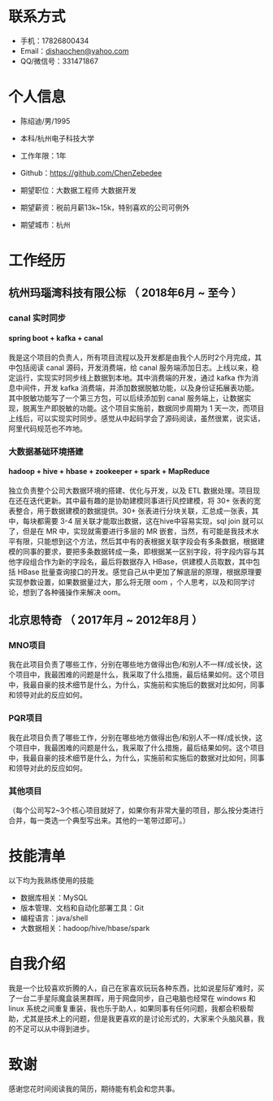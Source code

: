 # 联系方式

- 手机：17826800434
- Email：dishaochen@yahoo.com 
- QQ/微信号：331471867

# 个人信息

 - 陈绍迪/男/1995 
 - 本科/杭州电子科技大学 
 - 工作年限：1年
 - Github：https://github.com/ChenZebedee

 - 期望职位：大数据工程师 大数据开发
 - 期望薪资：税前月薪13k~15k，特别喜欢的公司可例外
 - 期望城市：杭州



# 工作经历

## 杭州玛瑙湾科技有限公标 （ 2018年6月 ~ 至今 ）

### canal 实时同步
#### spring boot +  kafka + canal
我是这个项目的负责人，所有项目流程以及开发都是由我个人历时2个月完成，其中包括阅读 canal 源码，开发消费端，给 canal 服务端添加日志。上线以来，稳定运行，实现实时同步线上数据到本地。其中消费端的开发，通过 kafka 作为消息中间件，开发 kafka 消费端，并添加数据脱敏功能，以及身份证拓展表功能。其中脱敏功能写了一个第三方包，可以后续添加到 canal 服务端上，让数据实现，脱离生产即脱敏的功能。这个项目实施前，数据同步周期为 1 天一次，而项目上线后，可以实现实时同步。感觉从中起码学会了源码阅读，虽然很累，说实话，阿里代码规范也不咋地。

### 大数据基础环境搭建
#### hadoop + hive + hbase + zookeeper + spark + MapReduce
独立负责整个公司大数据环境的搭建、优化与开发，以及 ETL 数据处理。项目现在还在迭代更新。其中最有趣的是协助建模同事进行风控建模，将 30+ 张表的宽表整合，用于数据建模的数据提供。30+ 张表进行分块关联，汇总成一张表，其中，每块都需要 3-4 层关联才能取出数据，这在hive中容易实现，sql join 就可以了，但是在 MR 中，实现就需要进行多层的 MR 嵌套，当然，有可能是我技术水平有限，只能想到这个方法，然后其中有的表根据关联字段会有多条数据，根据建模的同事的要求，要把多条数据转成一条，即根据某一区别字段，将字段内容与其他字段组合作为新的字段名，最后将数据存入 HBase，供建模人员取数，其中包括 HBase 批量查询接口的开发。感觉自己从中更加了解底层的原理，根据原理要实现参数设置，如果数据量过大，那么将无限 oom ，个人思考，以及和同学讨论，想到了各种骚操作来解决 oom。

  
## 北京思特奇 （ 2017年月 ~ 2012年8月 ）

### MNO项目 
我在此项目负责了哪些工作，分别在哪些地方做得出色/和别人不一样/成长快，这个项目中，我最困难的问题是什么，我采取了什么措施，最后结果如何。这个项目中，我最自豪的技术细节是什么，为什么，实施前和实施后的数据对比如何，同事和领导对此的反应如何。


### PQR项目 
我在此项目负责了哪些工作，分别在哪些地方做得出色/和别人不一样/成长快，这个项目中，我最困难的问题是什么，我采取了什么措施，最后结果如何。这个项目中，我最自豪的技术细节是什么，为什么，实施前和实施后的数据对比如何，同事和领导对此的反应如何。


### 其他项目

（每个公司写2~3个核心项目就好了，如果你有非常大量的项目，那么按分类进行合并，每一类选一个典型写出来。其他的一笔带过即可。）
  
  
# 技能清单
以下均为我熟练使用的技能

- 数据库相关：MySQL
- 版本管理、文档和自动化部署工具：Git
- 编程语言：java/shell
- 大数据相关：hadoop/hive/hbase/spark

# 自我介绍
我是一个比较喜欢折腾的人，自己在家喜欢玩玩各种东西，比如说星际矿难时，买了一台二手星际魔盒装黑群晖，用于网盘同步，自己电脑也经常在 windows 和 linux 系统之间重复重装，我也乐于助人，如果同事有任何问题，我都会积极帮助，尤其是技术上的问题，但是我更喜欢的是讨论形式的，大家来个头脑风暴，我的不足可以从中得到进步。

# 致谢
感谢您花时间阅读我的简历，期待能有机会和您共事。

